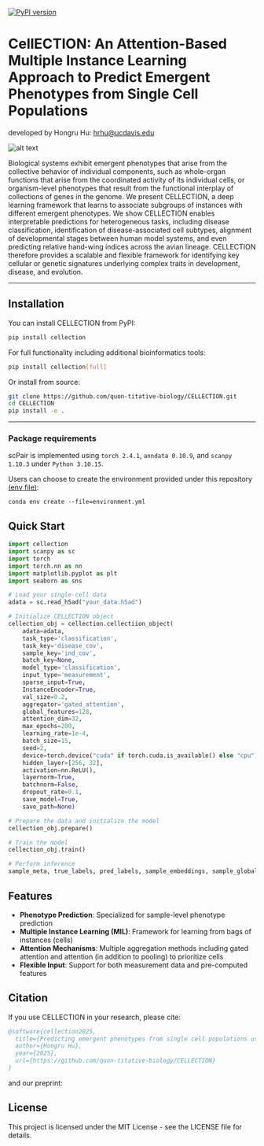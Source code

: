 [![PyPI version](https://img.shields.io/pypi/v/cellection.svg)](https://pypi.org/project/cellection/)

# CellECTION: An Attention-Based Multiple Instance Learning Approach to Predict Emergent Phenotypes from Single Cell Populations

developed by Hongru Hu: hrhu@ucdavis.edu

![alt text](https://github.com/quon-titative-biology/CELLECTION/blob/main/img/cellection.png)

Biological systems exhibit emergent phenotypes that arise from the collective behavior of individual components, such as whole-organ functions that arise from the coordinated activity of its individual cells, or organism-level phenotypes that result from the functional interplay of collections of genes in the genome. We present CELLECTION, a deep learning framework that learns to associate subgroups of instances with different emergent phenotypes. We show CELLECTION enables interpretable predictions for heterogeneous tasks, including disease classification, identification of disease-associated cell subtypes, alignment of developmental stages between human model systems, and even predicting relative hand-wing indices across the avian lineage. CELLECTION therefore provides a scalable and flexible framework for identifying key cellular or genetic signatures underlying complex traits in development, disease, and evolution.

---
## Installation

You can install CELLECTION from PyPI:

```bash
pip install cellection
```

For full functionality including additional bioinformatics tools:

```bash
pip install cellection[full]
```

Or install from source:

```bash
git clone https://github.com/quon-titative-biology/CELLECTION.git
cd CELLECTION
pip install -e .
```

---
### Package requirements
scPair is implemented using `torch 2.4.1`, `anndata 0.10.9`, and `scanpy 1.10.3`  under `Python 3.10.15`. 

Users can choose to create the environment provided under this repository [(env file)](https://github.com/quon-titative-biology/CELLECTION/blob/main/environment.yml):
```command line
conda env create --file=environment.yml
```



## Quick Start

```python
import cellection
import scanpy as sc
import torch
import torch.nn as nn
import matplotlib.pyplot as plt
import seaborn as sns

# Load your single-cell data
adata = sc.read_h5ad("your_data.h5ad")

# Initialize CELLECTION object
cellection_obj = cellection.cellectiion_object(
    adata=adata,
    task_type='classification', 
    task_key='disease_cov', 
    sample_key='ind_cov', 
    batch_key=None, 
    model_type='classification', 
    input_type='measurement', 
    sparse_input=True, 
    InstanceEncoder=True, 
    val_size=0.2, 
    aggregator='gated_attention', 
    global_features=128, 
    attention_dim=32, 
    max_epochs=200, 
    learning_rate=1e-4, 
    batch_size=15, 
    seed=2, 
    device=torch.device("cuda" if torch.cuda.is_available() else "cpu"), 
    hidden_layer=[256, 32], 
    activation=nn.ReLU(), 
    layernorm=True, 
    batchnorm=False, 
    dropout_rate=0.1, 
    save_model=True, 
    save_path=None)

# Prepare the data and initialize the model
cellection_obj.prepare()

# Train the model
cellection_obj.train()

# Perform inference
sample_meta, true_labels, pred_labels, sample_embeddings, sample_global_features, attention_scores = cellection_obj.inference()
```


## Features
- **Phenotype Prediction**: Specialized for sample-level phenotype prediction
- **Multiple Instance Learning (MIL)**: Framework for learning from bags of instances (cells)
- **Attention Mechanisms**: Multiple aggregation methods including gated attention and attention (in addition to pooling) to prioritize cells 
- **Flexible Input**: Support for both measurement data and pre-computed features


## Citation
If you use CELLECTION in your research, please cite:

```bibtex
@software{cellection2025,
  title={Predicting emergent phenotypes from single cell populations using CELLECTION},
  author={Hongru Hu},
  year={2025},
  url={https://github.com/quon-titative-biology/CELLECTION}
}
```
and our preprint:

## License

This project is licensed under the MIT License - see the LICENSE file for details.
